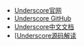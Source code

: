 
* [Underscore官网](http://underscorejs.org/)
* [Underscore GitHub](https://github.com/jashkenas/underscore)
* [Underscore中文文档](http://www.bootcss.com/p/underscore/)
* [[Underscore源码解读](https://github.com/hanzichi/underscore-analysis)
